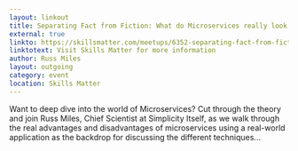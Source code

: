 ```yaml
---
layout: linkout
title: Separating Fact from Fiction: What do Microservices really look like?
external: true
linkto: https://skillsmatter.com/meetups/6352-separating-fact-from-fiction-what-do-microservices-really-look-like
linktotext: Visit Skills Matter for more information
author: Russ Miles
layout: outgoing
category: event
location: Skills Matter
---
```

Want to deep dive into the world of Microservices? Cut through the theory and join Russ Miles, Chief Scientist at Simplicity Itself, as we walk through the real advantages and disadvantages of microservices using a real-world application as the backdrop for discussing the different techniques...